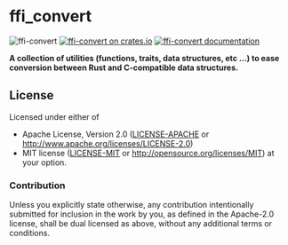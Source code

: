# ffi_convert
![ffi-convert](https://github.com/snipsco/snips-utils-rs/workflows/Rust/badge.svg?branch=master&event=push)
[![ffi-convert on crates.io](https://img.shields.io/crates/v/ffi-convert.svg)](https://crates.io/crates/ffi-convert)
[![ffi-convert documentation](https://docs.rs/ffi-convert/badge.svg)](https://docs.rs/ffi-convert/)

**A collection of utilities (functions, traits, data structures, etc ...) to ease conversion between Rust and C-compatible data structures.**

## License

Licensed under either of
 * Apache License, Version 2.0 ([LICENSE-APACHE](LICENSE-APACHE) or http://www.apache.org/licenses/LICENSE-2.0)
 * MIT license ([LICENSE-MIT](LICENSE-MIT) or http://opensource.org/licenses/MIT)
at your option.

### Contribution

Unless you explicitly state otherwise, any contribution intentionally submitted
for inclusion in the work by you, as defined in the Apache-2.0 license, shall
be dual licensed as above, without any additional terms or conditions.
